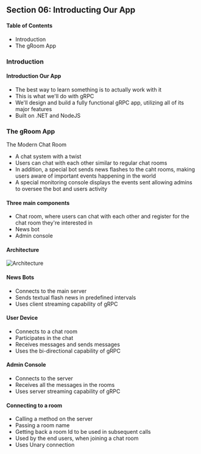## Section 06: Introducting Our App

#### Table of Contents
- Introduction
- The gRoom App


### Introduction

#### Introduction Our App
- The best way to learn something is to actually work with it
- This is what we'll do with gRPC
- We'll design and build a fully functional gRPC app, utilizing all of its major features
- Built on .NET and NodeJS


### The gRoom App
The Modern Chat Room
- A chat system with a twist
- Users can chat with each other similar to regular chat rooms
- In addition, a special bot sends news flashes to the caht rooms, making users aware of
  important events happening in the world
- A special monitoring console displays the events sent allowing admins to oversee the
  bot and users activity

#### Three main components 
- Chat room, where users can chat with each other and register for the chat room they're
  interested in
- News bot
- Admin console

#### Architecture
![Architecture](https://github.com/lcycstudio/kubernetes/blob/master/Building%20Web%20APIs%20with%20gRPC%20-%20The%20Complete%20Guide/06_introducting_our_app/gRoom.png)



#### News Bots
- Connects to the main server
- Sends textual flash news in predefined intervals
- Uses client streaming capability of gRPC

#### User Device
- Connects to a chat room
- Participates in the chat
- Receives messages and sends messages
- Uses the bi-directional capability of gRPC

#### Admin Console
- Connects to the server
- Receives all the messages in the rooms
- Uses server streaming capability of gRPC

#### Connecting to a room
- Calling a method on the server
- Passing a room name
- Getting back a room Id to be used in subsequent calls
- Used by the end users, when joining a chat room
- Uses Unary connection
